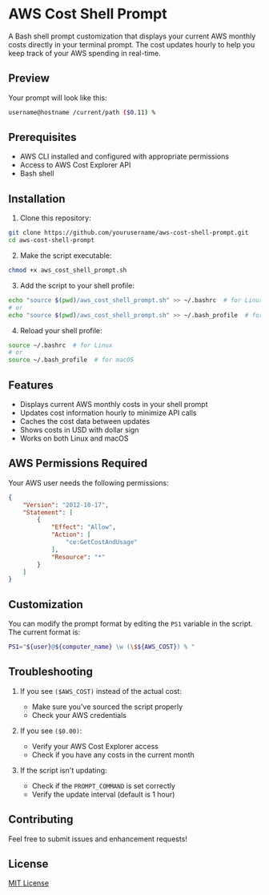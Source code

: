 # AWS Cost Shell Prompt

A Bash shell prompt customization that displays your current AWS monthly costs directly in your terminal prompt. The cost updates hourly to help you keep track of your AWS spending in real-time.

## Preview

Your prompt will look like this:
```bash
username@hostname /current/path ($0.11) %
```

## Prerequisites

- AWS CLI installed and configured with appropriate permissions
- Access to AWS Cost Explorer API
- Bash shell

## Installation

1. Clone this repository:
```bash
git clone https://github.com/yourusername/aws-cost-shell-prompt.git
cd aws-cost-shell-prompt
```

2. Make the script executable:
```bash
chmod +x aws_cost_shell_prompt.sh
```

3. Add the script to your shell profile:
```bash
echo "source $(pwd)/aws_cost_shell_prompt.sh" >> ~/.bashrc  # for Linux
# or
echo "source $(pwd)/aws_cost_shell_prompt.sh" >> ~/.bash_profile  # for macOS
```

4. Reload your shell profile:
```bash
source ~/.bashrc  # for Linux
# or
source ~/.bash_profile  # for macOS
```

## Features

- Displays current AWS monthly costs in your shell prompt
- Updates cost information hourly to minimize API calls
- Caches the cost data between updates
- Shows costs in USD with dollar sign
- Works on both Linux and macOS

## AWS Permissions Required

Your AWS user needs the following permissions:
```json
{
    "Version": "2012-10-17",
    "Statement": [
        {
            "Effect": "Allow",
            "Action": [
                "ce:GetCostAndUsage"
            ],
            "Resource": "*"
        }
    ]
}
```

## Customization

You can modify the prompt format by editing the `PS1` variable in the script. The current format is:
```bash
PS1="${user}@${computer_name} \w (\$${AWS_COST}) % "
```

## Troubleshooting

1. If you see `($AWS_COST)` instead of the actual cost:
   - Make sure you've sourced the script properly
   - Check your AWS credentials

2. If you see `($0.00)`:
   - Verify your AWS Cost Explorer access
   - Check if you have any costs in the current month

3. If the script isn't updating:
   - Check if the `PROMPT_COMMAND` is set correctly
   - Verify the update interval (default is 1 hour)

## Contributing

Feel free to submit issues and enhancement requests!

## License

[MIT License](LICENSE) 
